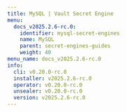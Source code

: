 ```yaml
---
title: MySQL | Vault Secret Engine
menu:
  docs_v2025.2.6-rc.0:
    identifier: mysql-secret-engines
    name: MySQL
    parent: secret-engines-guides
    weight: 40
menu_name: docs_v2025.2.6-rc.0
info:
  cli: v0.20.0-rc.0
  installer: v2025.2.6-rc.0
  operator: v0.20.0-rc.0
  unsealer: v0.20.0-rc.0
  version: v2025.2.6-rc.0
---
```


